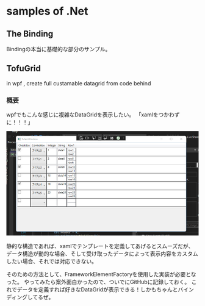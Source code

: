# samples of .Net

## The Binding

Bindingの本当に基礎的な部分のサンプル。

## TofuGrid
in wpf ,  create full custamable datagrid from code behind

### 概要

wpfでもこんな感じに複雑なDataGridを表示したい。
「xamlをつかわずに！！！」

![](.mdImages/README/20220416_165137.png)



静的な構造であれば、xamlでテンプレートを定義してあげるとスムーズだが、
データ構造が動的な場合、そして受け取ったデータによって表示内容をカスタムしたい場合、それでは対応できない。

そのための方法として、FrameworkElementFactoryを使用した実装が必要となった。
やってみたら案外面白かったので、ついでにGitHubに記録しておく。
これでデータを定義すれば好きなDataGridが表示できる！しかもちゃんとバインディングしてるぜ。


